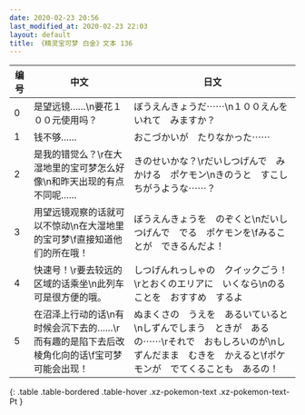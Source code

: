 ```yaml
---
date: 2020-02-23 20:56
last_modified_at: 2020-02-23 22:03
layout: default
title: 《精灵宝可梦 白金》文本 136
---
```

| 编号 | 中文 | 日文 |
| ---- | ---- | ---- |
| 0 | 是望远镜……\n要花１００元使用吗？ | ぼうえんきょうだ⋯⋯\n１００えんを　いれて　みますか？ |
| 1 | 钱不够…… | おこづかいが　たりなかった⋯⋯ |
| 2 | 是我的错觉么？\r在大湿地里的宝可梦怎么好像\n和昨天出现的有点不同呢…… | きのせいかな？\rだいしつげんで　みかける　ポケモン\nきのうと　すこし　ちがうような⋯⋯？ |
| 3 | 用望远镜观察的话就可以不惊动\n在大湿地里的宝可梦\f直接知道他们的所在哦！ | ぼうえんきょうを　のぞくと\nだいしつげんで　でる　ポケモンを\fみることが　できるんだよ！ |
| 4 | 快速号！\r要去较远的区域的话乘坐\n此列车可是很方便的哦。 | しつげんれっしゃの　クイックごう！\rとおくのエリアに　いくなら\nのることを　おすすめ　するよ |
| 5 | 在沼泽上行动的话\n有时候会沉下去的……\r而有趣的是陷下去后改棱角化向的话\f宝可梦可能会出现！ | ぬまくさの　うえを　あるいていると\nしずんでしまう　ときが　あるの⋯⋯\rそれで　おもしろいのが\nしずんだまま　むきを　かえると\fポケモンが　でてくることも　あるの！ |
{: .table .table-bordered .table-hover .xz-pokemon-text .xz-pokemon-text-Pt }